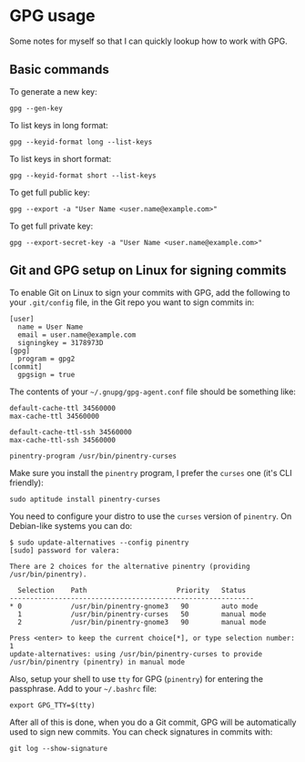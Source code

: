 # GPG usage

Some notes for myself so that I can quickly lookup how to work with GPG.

## Basic commands

To generate a new key:

```
gpg --gen-key
```

To list keys in long format:

```
gpg --keyid-format long --list-keys
```

To list keys in short format:

```
gpg --keyid-format short --list-keys
```

To get full public key:

```
gpg --export -a "User Name <user.name@example.com>"
```

To get full private key:

```
gpg --export-secret-key -a "User Name <user.name@example.com>"
```

## Git and GPG setup on Linux for signing commits

To enable Git on Linux to sign your commits with GPG, add the following to your `.git/config` file, in the Git repo you want to sign commits in:

```
[user]
  name = User Name
  email = user.name@example.com
  signingkey = 3178973D
[gpg]
  program = gpg2
[commit]
  gpgsign = true
```

The contents of your `~/.gnupg/gpg-agent.conf` file should be something like:

```
default-cache-ttl 34560000
max-cache-ttl 34560000

default-cache-ttl-ssh 34560000
max-cache-ttl-ssh 34560000

pinentry-program /usr/bin/pinentry-curses
```

Make sure you install the `pinentry` program, I prefer the `curses` one (it's CLI friendly):

```
sudo aptitude install pinentry-curses
```

You need to configure your distro to use the `curses` version of `pinentry`. On Debian-like systems you can do:

```
$ sudo update-alternatives --config pinentry
[sudo] password for valera:

There are 2 choices for the alternative pinentry (providing /usr/bin/pinentry).

  Selection    Path                      Priority   Status
------------------------------------------------------------
* 0            /usr/bin/pinentry-gnome3   90        auto mode
  1            /usr/bin/pinentry-curses   50        manual mode
  2            /usr/bin/pinentry-gnome3   90        manual mode

Press <enter> to keep the current choice[*], or type selection number: 1
update-alternatives: using /usr/bin/pinentry-curses to provide /usr/bin/pinentry (pinentry) in manual mode
```

Also, setup your shell to use `tty` for GPG (`pinentry`) for entering the passphrase. Add to your `~/.bashrc` file:

```
export GPG_TTY=$(tty)
```

After all of this is done, when you do a Git commit, GPG will be automatically used to sign new commits. You can check signatures in commits with:

```
git log --show-signature
```
